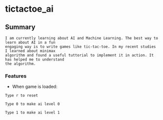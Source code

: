 # tictactoe_ai

## Summary
```
I am currently learning about AI and Machine Learning. The best way to learn about AI in a fun
engaging way is to write games like tic-tac-toe. In my recent studies I learned about minimax
algorithm and found a useful tuttorial to implement it in action. It has helped me to understand
the algorithm. 
```

### Features
- When game is loaded:
```
Type r to reset
```
```
Type 0 to make ai level 0
```
```
Type 1 to make ai level 1
```
